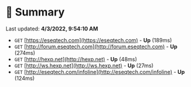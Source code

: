 # 📖 Summary
Last updated: **4/3/2022, 9:54:10 AM**

- `GET` [https://eseqtech.com](https://eseqtech.com) - **Up** (189ms)
- `GET` [http://forum.eseqtech.com](http://forum.eseqtech.com) - **Up** (274ms)
- `GET` [http://hexp.net](http://hexp.net) - **Up** (48ms)
- `GET` [http://ws.hexp.net](http://ws.hexp.net) - **Up** (27ms)
- `GET` [http://eseqtech.com/infoline](http://eseqtech.com/infoline) - **Up** (124ms)
